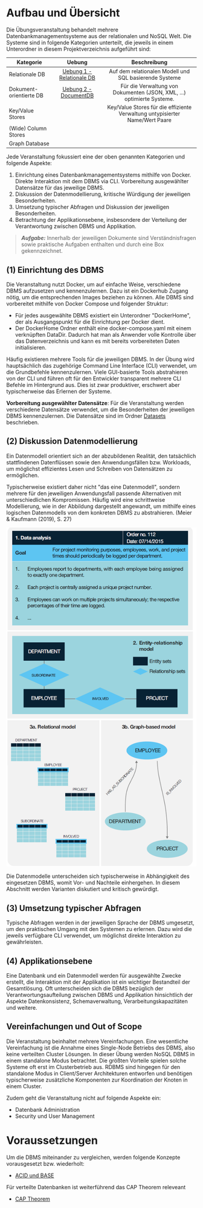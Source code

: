 # Aufbau und Übersicht
Die Übungsveranstaltung behandelt mehrere Datenbankmanagementsysteme aus der relationalen und NoSQL Welt. Die Systeme sind in folgende Kategorien unterteilt, die jeweils in einem Unterordner in diesem Projektverzeichnis aufgeführt sind:

| Kategorie   |      Uebung      |  Beschreibung |
|----------|:-------------:|:------:|
| Relationale DB |   [Uebung 1 - Relationale DB](RelationalDB/RelationalDB.md)   | Auf dem relationalen Modell und SQL basierende Systeme  |
| Dokument-orientierte DB |  [Uebung 2 - DocumentDB](DocumentDB/DocumentDB.md) | Für die Verwaltung von Dokumenten (JSON, XML, ...) optimierte Systeme. |
| Key/Value Stores |   | Key/Value Stores für die effiziente Verwaltung untypisierter Name/Wert Paare |
| (Wide) Column Stores |   |  |
| Graph Database |   |  |

Jede Veranstaltung fokussiert eine der oben genannten Kategorien und folgende Aspekte:
1. Einrichtung eines Datenbankmanagementsystems mithilfe von Docker. Direkte Interaktion mit dem DBMS via CLI. Vorbereitung ausgewählter Datensätze für das jeweilige DBMS.
2. Diskussion der Datenmodellierung, kritische Würdigung der jeweiligen Besonderheiten.
3. Umsetzung typischer Abfragen und Diskussion der jeweiligen Besonderheiten.
4. Betrachtung der Applikationsebene, insbesondere der Verteilung der Verantwortung zwischen DBMS und Applikation.

> **_Aufgabe:_** Innerhalb der jeweiligen Dokumente sind Verständnisfragen sowie praktische Aufgaben enthalten und durch eine Box gekennzeichnet.

## (1) Einrichtung des DBMS
Die Veranstaltung nutzt Docker, um auf einfache Weise, verschiedene DBMS aufzusetzen und kennenzulernen. Dazu ist ein Dockerhub Zugang nötig, um die entsprechenden Images beziehen zu können. 
Alle DBMS sind vorbereitet mithilfe von Docker Compose und folgender Struktur:
- Für jedes ausgewählte DBMS existiert ein Unterordner "DockerHome", der als Ausgangspunkt für die Einrichtung per Docker dient.
- Der DockerHome Ordner enthält eine docker-compose.yaml mit einem verknüpften DataDir. Dadurch hat man als Anwender volle Kontrolle über das Datenverzeichnis und kann es mit bereits vorbereiteten Daten initialisieren.

Häufig existieren mehrere Tools für die jeweiligen DBMS. In der Übung wird hauptsächlich das zugehörige Command Line Interface (CLI) verwendet, um die Grundbefehle kennenzulernen. Viele GUI-basierte Tools abstrahieren von der CLI und führen oft für den Entwickler transparent mehrere CLI Befehle im Hintergrund aus. Dies ist zwar produktiver, erschwert aber typischerweise das Erlernen der Systeme.

**Vorbereitung ausgewählter Datensätze**: Für die Veranstaltung werden verschiedene Datensätze verwendet, um die Besonderheiten der jeweiligen DBMS kennenzulernen. Die Datensätze sind im Ordner [Datasets](Datasets/Datasets.md) beschrieben.

## (2) Diskussion Datenmodellierung
Ein Datenmodell orientiert sich an der abzubildenen Realität, den tatsächlich stattfindenen Datenflüssen sowie den Anwendungsfällen bzw. Workloads, um möglichst effizientes Lesen und Schreiben von Datensätzen zu ermöglichen.

Typischerweise existiert daher nicht "das eine Datenmodell", sondern mehrere für den jeweiligen Anwendungsfall passende Alternativen mit unterschiedlichen Kompromissen. Häufig wird eine schrittweise Modellierung, wie in der Abbildung dargestellt angewandt, um mithilfe eines logischen Datenmodells von dem konkreten DBMS zu abstrahieren. (Meier & Kaufmann (2019), S. 27)

![DB Modeling](gfx/Modeling_Concept.PNG)

Die Datenmodelle unterscheiden sich typischerweise in Abhängigkeit des eingesetzen DBMS, womit Vor- und Nachteile einhergehen. In diesem Abschnitt werden Varianten diskutiert und kritisch gewürdigt.

## (3) Umsetzung typischer Abfragen
Typische Abfragen werden in der jeweiligen Sprache der DBMS umgesetzt, um den praktischen Umgang mit den Systemen zu erlernen. Dazu wird die jeweils verfügbare CLI verwendet, um möglichst direkte Interaktion zu gewährleisten.

## (4) Applikationsebene
Eine Datenbank und ein Datenmodell werden für ausgewählte Zwecke erstellt, die Interaktion mit der Applikation ist ein wichtiger Bestandteil der Gesamtlösung. Oft unterscheiden sich die DBMS bezüglich der Verantwortungsaufteilung zwischen DBMS und Applikation hinsichtlich der Aspekte Datenkonsistenz, Schemaverwaltung, Verarbeitungskapazitäten und weitere.

## Vereinfachungen und Out of Scope
Die Veranstaltung beinhaltet mehrere Vereinfachungen. Eine wesentliche Vereinfachung ist die Annahme eines Single-Node Betriebs des DBMS, also keine verteilten Cluster Lösungen. In dieser Übung werden NoSQL DBMS in einem standalone Modus betrachtet. Die größten Vorteile spielen solche Systeme oft erst im Clusterbetrieb aus. RDBMS sind hingegen für den standalone Modus in Client/Server Architekturen entworfen und benötigen typischerweise zusätzliche Komponenten zur Koordination der Knoten in einem Cluster.

 Zudem geht die Veranstaltung nicht auf folgende Aspekte ein:
- Datenbank Administration
- Security und User Management

# Voraussetzungen
Um die DBMS miteinander zu vergleichen, werden folgende Konzepte vorausgesetzt bzw. wiederholt:
- [ACID und BASE](ACID_BASE.md)

Für verteilte Datenbanken ist weiterführend das CAP Theorem releveant
- [CAP Theorem](CAP_Theorem.md)

